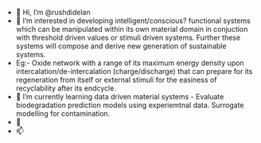 - 👋 Hi, I’m @rushdidelan
- 👀 I’m interested in developing intelligent/conscious? functional systems which can be manipulated within its own material domain in conjuction with threshold driven values or stimuli driven systems. Further these systems will compose and derive new generation of sustainable systems. 
- Eg:- Oxide network with a range of its maximum energy density upon intercalation/de-intercalation (charge/discharge) that can prepare for its regeneration from itself or external stimuli for the easiness of recyclability after its endcycle.
- 🌱 I’m currently learning data driven material systems - Evaluate biodegradation prediction models using experiemtnal data. Surrogate modelling for contamination. 
- 💞️ 
- 📫 

<!---
rushdidelan/rushdidelan is a ✨ special ✨ repository because its `README.md` (this file) appears on your GitHub profile.
You can click the Preview link to take a look at your changes.
--->
